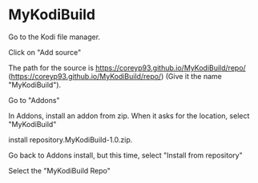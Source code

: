 # <B>MyKodiBuild</B>

Go to the Kodi file manager.

Click on "Add source"

The path for the source is https://coreyp93.github.io/MyKodiBuild/repo/ (https://coreyp93.github.io/MyKodiBuild/repo/) (Give it the name "MyKodiBuild").

Go to "Addons"

In Addons, install an addon from zip. When it asks for the location, select "MyKodiBuild"

install repository.MyKodiBuild-1.0.zip.

Go back to Addons install, but this time, select "Install from repository"

Select the "MyKodiBuild Repo"
